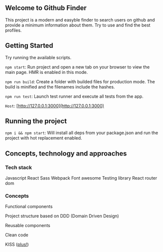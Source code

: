 ## Welcome to Github Finder

This project is a modern and easyble finder to search users on github and provide a minimum information about them. Try to use and find the best profiles.

## Getting Started

Try running the available scripts.

`npm start`: Run project and open a new tab on your browser to view the main page. HMR is enabled in this mode.

`npm run build`: Create a folder with builded files for production mode. The build is minified and the filenames include the hashes.

`npm run test`: Launch test runner and execute all tests from the app.

`Host`: [http://127.0.0.1:3000](http://127.0.0.1:3000)

## Running the project

`npm i && npm start`: Will install all deps from your package.json and run the project with hot replacement enabled.

## Concepts, technology and approaches

### Tech stack
Javascript
React
Sass
Webpack
Font awesome
Testing library
React router dom

### Concepts
Functional components

Project structure based on DDD (Domain Driven Design)

Reusable components

Clean code

KISS ([plus!](https://thevaluable.dev/kiss-principle-explained))


